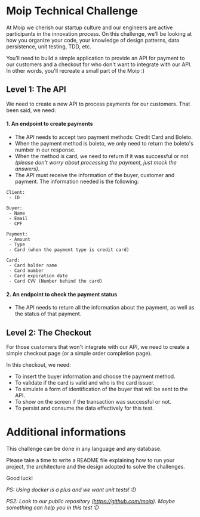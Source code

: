 # Moip Technical Challenge

At Moip we cherish our startup culture and our engineers are active participants in the innovation process. On this challenge, we’ll be looking at how you organize your code, your knowledge of design patterns, data persistence, unit testing, TDD, etc.

You’ll need to build a simple application to provide an API for payment to our customers and a checkout for who don't want to integrate with our API. In other words, you'll recreate a small part of the Moip :)

## Level 1: The API

We need to create a new API to process payments for our customers. 
That been said, we need:

#### 1. An endpoint to create payments
- The API needs to accept two payment methods: Credit Card and Boleto. 
- When the payment method is boleto, we only need to return the boleto's number in our response.
- When the method is card, we need to return if it was successful or not *(please don't worry about processing the payment, just mock the answers)*.
- The API must receive the information of the buyer, customer and payment. The information needed is the following:
```
Client:
 - ID

Buyer:
 - Name
 - Email
 - CPF

Payment:
 - Amount
 - Type
 - Card (when the payment type is credit card)
 
Card:
 - Card holder name
 - Card number
 - Card expiration date
 - Card CVV (Number behind the card)

```

#### 2. An endpoint to check the payment status
- The API needs to return all the information about the payment, as well as the status of that payment.


## Level 2: The Checkout

For those customers that won't integrate with our API, we need to create a simple checkout page (or a simple order completion page).

In this checkout, we need:
- To insert the buyer information and choose the payment method.
- To validate if the card is valid and who is the card issuer.
- To simulate a form of identification of the buyer that will be sent to the API.
- To show on the screen if the transaction was successful or not.
- To persist and consume the data effectively for this test.


# Additional informations
This challenge can be done in any language and any database.

Please take a time to write a README file explaining how to run your project, the architecture and the design adopted to solve the challenges.

Good luck!

*PS: Using docker is a plus and we want unit tests! :D*

*PS2: Look to our public repository (https://github.com/moip). Maybe something can help you in this test :D*
